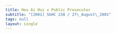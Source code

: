 ```yaml
---
title: Hou Ai Hui v Public Prosecutor
subtitle: "[2001] SGHC 238 / 27\_August\_2001"
tags: null
layout: single
---
```


